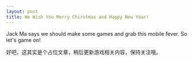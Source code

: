 ```yaml
---
layout: post
title: We Wish You Merry Chirstmas and Happy New Year!
---
```


Jack Ma says we should make some games and grab this mobile fever. So let's
game on!

好吧，这其实是个占位文章，稍后更新游戏相关内容，保持关注哦。
